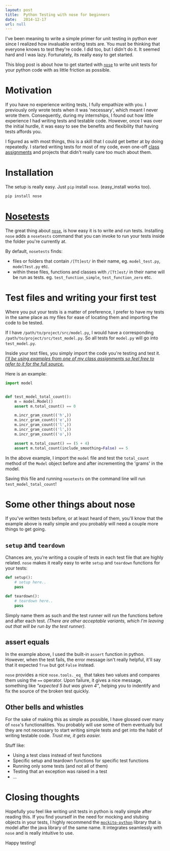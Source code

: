 ```yaml
---
layout: post
title:  Python Testing with nose for beginners
date:   2014-12-17
url: null
---
```

I've been meaning to write a simple primer for unit testing in python ever since
I realized how invaluable writing tests are. You must be thinking that everyone
knows to test they're code. I did too, but I didn't do it. It seemed hard and I
was lazy. Fortunately, its really easy to get started.

This blog post is about how to get started with [`nose`][nose] to write unit
tests for your python code with as little friction as possible.

<!--more-->

# Motivation
If you have no experience writing tests, I fully empathize with you. I
previously only wrote tests when it was 'necessary', which meant I never wrote
them. Consequently, during my internships, I found out how little experience I
had writing tests and testable code. However, once I was over the initial
hurdle, it was easy to see the benefits and flexibility that having tests
affords you.

I figured as with most things, this is a skill that I could get better at by
doing repeatedly. I started writing tests for most of my code, even one-off
[class][cs4248] [assignments][cs3245] and projects that didn't really care too
much about them.

# Installation
The setup is really easy. Just `pip` install `nose`. (easy\_install
works too).

```bash
pip install nose
```

# [Nosetests][nose]
The great thing about [`nose`][nose], is how easy it is to write and run tests.
Installing `nose` adds a `nosetests` command that you can invoke to run your
tests inside the folder you're currently at.

By default, `nosetests` finds:

- files or folders that contain `/[Tt]est/` in their name, eg. `model_test.py`,
  `modelTest.py` etc.
- within these files, functions and classes with `/[Tt]est/` in their name will
  be run as tests. eg. `test_function_simple`, `test_function_zero` etc.

# Test files and writing your first test
Where you put your tests is a matter of preference, I prefer to have my tests in
the same place as my files for ease of locating them and importing the code to
be tested.

If I have `/path/to/project/src/model.py`, I would have a corresponding
`/path/to/project/src/test_model.py`. So all tests for `model.py` will go into
`test_model.py`.

Inside your test files, you simply import the code you're testing and test it.
[_I'll be using examples from one of my class assignments so feel free to refer to it for the full source._][cs3245]

Here is an example:

```py
import model


def test_model_total_count():
    m = model.Model()
    assert m.total_count() == 0

    m.incr_gram_count(('h',))
    m.incr_gram_count(('e',))
    m.incr_gram_count(('l',))
    m.incr_gram_count(('l',))
    m.incr_gram_count(('o',))

    assert m.total_count() == (5 + 4)
    assert m.total_count(include_smoothing=False) == 5
```

In the above example, I import the `model` file and test the `total_count`
method of the `Model` object before and after incrementing the 'grams' in the
model.

Saving this file and running `nosetests` on the command line will run
`test_model_total_count`!

# Some other things about nose
If you've written tests before, or at least heard of them, you'll know that the
example above is really simple and you probably will need a couple more things
to get going.

## `setup` and `teardown`
Chances are, you're writing a couple of tests in each test file that are highly
related. `nose` makes it really easy to write `setup` and `teardown` functions
for your tests:

```py
def setup():
    # setup here..
    pass

def teardown():
    # teardown here..
    pass
```

Simply name them as such and the test runner will run the functions before and after
each test. _(There are other acceptable variants, which I'm leaving out that will be run
by the test runner)_.

## assert equals
In the example above, I used the built-in `assert` function in python. However,
when the test fails, the error message isn't really helpful, it'll say that it
expected `True` but got `False` instead.

`nose` provides a nice `nose.tools._eq_` that takes two values and compares them
using the `==` operator. Upon failure, it gives a nice message, something like
_"expected 5 but was given 4"_, helping you to indentify and fix the source of the
broken test quickly.


## Other bells and whistles
For the sake of making this as simple as possible, I have glossed over
many of `nose`'s functionalities. You probably will use some of them eventually
but they are not necessary to start writing simple tests and get into the habit
of writing testable code. _Trust me, it gets easier._

Stuff like:

- Using a test class instead of test functions
- Specific setup and teardown functions for specific test functions
- Running only some tests (and not all of them)
- Testing that an exception was raised in a test
- ...

# Closing thoughts
Hopefully you feel like writing unit tests in python is really simple after
reading this. If you find yourself in the need for mocking and stubing objects
in your tests, I highly recommend the [`mockito-python`][mockito-python] library
that is model after the java library of the same name. It integrates seamlessly
with `nose` and is really intuitive to use.

Happy testing!

 [cs4248]: https://github.com/ymichael/cs4248
 [cs3245]: https://github.com/ymichael/cs3245-hw
 [nose]: https://nose.readthedocs.org/en/latest/
 [mockito-python]: https://code.google.com/p/mockito-python/
